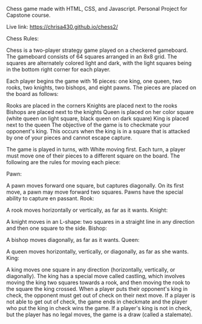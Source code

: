 Chess game made with HTML, CSS, and Javascript. Personal Project for Capstone course.

Live link: https://chrisa430.github.io/chess2/


Chess Rules: 

Chess is a two-player strategy game played on a checkered gameboard. The gameboard consists of 64 squares arranged in an 8x8 grid. The squares are alternately colored light and dark, with the light squares being in the bottom right corner for each player.

Each player begins the game with 16 pieces: one king, one queen, two rooks, two knights, two bishops, and eight pawns. The pieces are placed on the board as follows:

Rooks are placed in the corners
Knights are placed next to the rooks
Bishops are placed next to the knights
Queen is placed on her color square (white queen on light square, black queen on dark square)
King is placed next to the queen
The objective of the game is to checkmate your opponent's king. This occurs when the king is in a square that is attacked by one of your pieces and cannot escape capture.

The game is played in turns, with White moving first. Each turn, a player must move one of their pieces to a different square on the board. The following are the rules for moving each piece:

Pawn:

A pawn moves forward one square, but captures diagonally.
On its first move, a pawn may move forward two squares.
Pawns have the special ability to capture en passant.
Rook:

A rook moves horizontally or vertically, as far as it wants.
Knight:

A knight moves in an L-shape: two squares in a straight line in any direction and then one square to the side.
Bishop:

A bishop moves diagonally, as far as it wants.
Queen:

A queen moves horizontally, vertically, or diagonally, as far as she wants.
King:

A king moves one square in any direction (horizontally, vertically, or diagonally).
The king has a special move called castling, which involves moving the king two squares towards a rook, and then moving the rook to the square the king crossed.
When a player puts their opponent's king in check, the opponent must get out of check on their next move. If a player is not able to get out of check, the game ends in checkmate and the player who put the king in check wins the game. If a player's king is not in check, but the player has no legal moves, the game is a draw (called a stalemate).